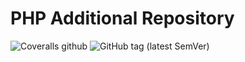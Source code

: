 # PHP Additional Repository

![Coveralls github](https://img.shields.io/coveralls/github/php-addition-repository/par?style=for-the-badge)
![GitHub tag (latest SemVer)](https://img.shields.io/github/v/tag/php-addition-repository/par?sort=semver&style=for-the-badge)

